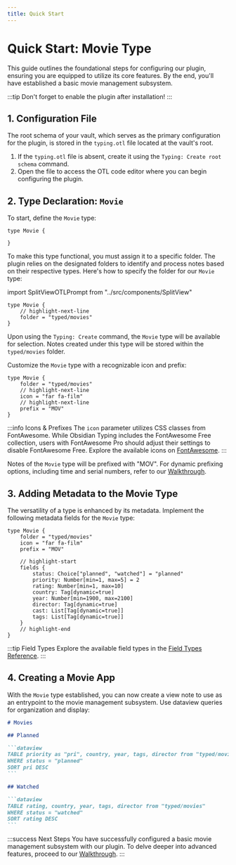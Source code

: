 ```yaml
---
title: Quick Start
---
```


# Quick Start: Movie Type

This guide outlines the foundational steps for configuring our plugin, ensuring you are equipped to utilize its core features.
By the end, you'll have established a basic movie management subsystem.

:::tip
Don't forget to enable the plugin after installation!
:::

## 1. Configuration File

The root schema of your vault, which serves as the primary configuration for the plugin, is stored in the `typing.otl` file located at the vault's root.

1. If the `typing.otl` file is absent, create it using the `Typing: Create root schema` command.
2. Open the file to access the OTL code editor where you can begin configuring the plugin.

## 2. Type Declaration: `Movie`

To start, define the `Movie` type:

```otl
type Movie {

}
```

To make this type functional, you must assign it to a specific folder.
The plugin relies on the designated folders to identify and process notes based on their respective types.
Here's how to specify the folder for our `Movie` type:

import SplitViewOTLPrompt from "../src/components/SplitView"

<SplitViewOTLPrompt group="movie" image="movie-prompt-1.png">

```otl
type Movie {
    // highlight-next-line
    folder = "typed/movies"
}
```

</SplitViewOTLPrompt>

Upon using the `Typing: Create` command, the `Movie` type will be available for selection.
Notes created under this type will be stored within the `typed/movies` folder.

Customize the `Movie` type with a recognizable icon and prefix:

<SplitViewOTLPrompt group="movie" image="movie-prompt-2.png">

```otl
type Movie {
    folder = "typed/movies"
    // highlight-next-line
    icon = "far fa-film"
    // highlight-next-line
    prefix = "MOV"
}
```

</SplitViewOTLPrompt>

:::info Icons & Prefixes
The `icon` parameter utilizes CSS classes from FontAwesome. While Obsidian Typing includes the FontAwesome Free collection,
users with FontAwesome Pro should adjust their settings to disable FontAwesome Free.
Explore the available icons on [FontAwesome](https://fontawesome.com/search).
:::

Notes of the `Movie` type will be prefixed with "MOV". For dynamic prefixing options, including time and serial numbers,
refer to our [Walkthrough](./walkthrough.md).

## 3. Adding Metadata to the Movie Type

The versatility of a type is enhanced by its metadata. Implement the following metadata fields for the `Movie` type:

<SplitViewOTLPrompt group="movie" image="movie-prompt-3.png">

```otl
type Movie {
    folder = "typed/movies"
    icon = "far fa-film"
    prefix = "MOV"

    // highlight-start
    fields {
        status: Choice["planned", "watched"] = "planned"
        priority: Number[min=1, max=5] = 2
        rating: Number[min=1, max=10]
        country: Tag[dynamic=true]
        year: Number[min=1900, max=2100]
        director: Tag[dynamic=true]
        cast: List[Tag[dynamic=true]]
        tags: List[Tag[dynamic=true]]
    }
    // highlight-end
}
```

</SplitViewOTLPrompt>

:::tip Field Types
Explore the available field types in the [Field Types Reference](/docs/category/field-types).
:::

## 4. Creating a Movie App

With the `Movie` type established, you can now create a view note to use as an entrypoint to the movie management subsystem.
Use dataview queries for organization and display:

````md
# Movies

## Planned

```dataview
TABLE priority as "pri", country, year, tags, director from "typed/movies"
WHERE status = "planned"
SORT pri DESC
```

## Watched

```dataview
TABLE rating, country, year, tags, director from "typed/movies"
WHERE status = "watched"
SORT rating DESC
```
````

:::success Next Steps
You have successfully configured a basic movie management subsystem with our plugin.
To delve deeper into advanced features, proceed to our [Walkthrough](./walkthrough.md).
:::
